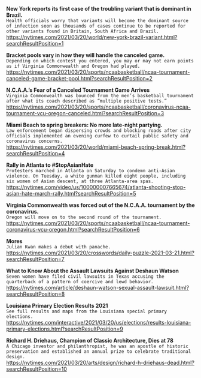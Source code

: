 **New York reports its first case of the troubling variant that is dominant in Brazil.**\
`Health officials worry that variants will become the dominant source of infection soon as thousands of cases continue to be reported for other variants found in Britain, South Africa and Brazil.`\
https://nytimes.com/2021/03/20/world/new-york-brazil-variant.html?searchResultPosition=1

**Bracket pools vary in how they will handle the canceled game.**\
`Depending on which contest you entered, you may or may not earn points as if Virginia Commonwealth and Oregon had played.`\
https://nytimes.com/2021/03/20/sports/ncaabasketball/ncaa-tournament-canceled-game-bracket-pool.html?searchResultPosition=2

**N.C.A.A.’s Fear of a Canceled Tournament Game Arrives**\
`Virginia Commonwealth was bounced from the men’s basketball tournament after what its coach described as “multiple positive tests.”`\
https://nytimes.com/2021/03/20/sports/ncaabasketball/coronavirus-ncaa-tournament-vcu-oregon-canceled.html?searchResultPosition=3

**Miami Beach to spring breakers: No more late-night partying.**\
`Law enforcement began dispersing crowds and blocking roads after city officials implemented an evening curfew to curtail public safety and coronavirus concerns.`\
https://nytimes.com/2021/03/20/world/miami-beach-spring-break.html?searchResultPosition=4

**Rally in Atlanta to #StopAsianHate**\
`Protesters marched in Atlanta on Saturday to condemn anti-Asian violence. On Tuesday, a white gunman killed eight people, including six women of Asian descent, at three Atlanta-area spas.`\
https://nytimes.com/video/us/100000007665674/atlanta-shooting-stop-asian-hate-march-rally.html?searchResultPosition=5

**Virginia Commonwealth was forced out of the N.C.A.A. tournament by the coronavirus.**\
`Oregon will move on to the second round of the tournament.`\
https://nytimes.com/2021/03/20/sports/ncaabasketball/ncaa-tournament-coronavirus-vcu-oregon.html?searchResultPosition=6

**Mores**\
`Julian Kwan makes a debut with panache.`\
https://nytimes.com/2021/03/20/crosswords/daily-puzzle-2021-03-21.html?searchResultPosition=7

**What to Know About the Assault Lawsuits Against Deshaun Watson**\
`Seven women have filed civil lawsuits in Texas accusing the quarterback of a pattern of coercive and lewd behavior.`\
https://nytimes.com/article/deshaun-watson-sexual-assault-lawsuit.html?searchResultPosition=8

**Louisiana Primary Election Results 2021**\
`See full results and maps from the Louisiana special primary elections.`\
https://nytimes.com/interactive/2021/03/20/us/elections/results-louisiana-primary-elections.html?searchResultPosition=9

**Richard H. Driehaus, Champion of Classic Architecture, Dies at 78**\
`A Chicago investor and philanthropist, he was an apostle of historic preservation and established an annual prize to celebrate traditional design.`\
https://nytimes.com/2021/03/20/arts/design/richard-h-driehaus-dead.html?searchResultPosition=10

